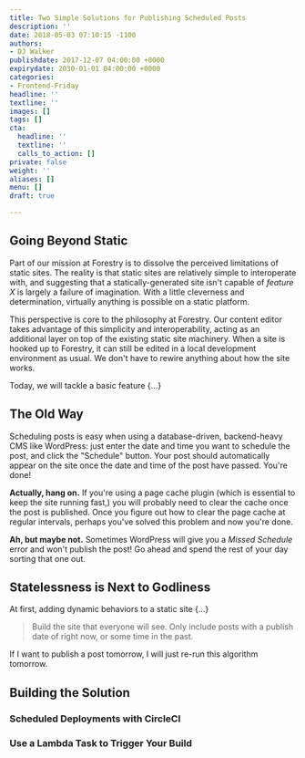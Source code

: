 ```yaml
---
title: Two Simple Solutions for Publishing Scheduled Posts
description: ''
date: 2018-05-03 07:10:15 -1100
authors:
- DJ Walker
publishdate: 2017-12-07 04:00:00 +0000
expirydate: 2030-01-01 04:00:00 +0000
categories:
- Frontend-Friday
headline: ''
textline: ''
images: []
tags: []
cta:
  headline: ''
  textline: ''
  calls_to_action: []
private: false
weight: ''
aliases: []
menu: []
draft: true

---
```

## Going Beyond Static

Part of our mission at Forestry is to dissolve the perceived limitations of static sites. The reality is that static sites are relatively simple to interoperate with, and suggesting that a statically-generated site isn't capable of _feature X_ is largely a failure of imagination. With a little cleverness and determination, virtually anything is possible on a static platform.

This perspective is core to the philosophy at Forestry. Our content editor takes advantage of this simplicity and interoperability, acting as an additional layer on top of the existing static site machinery. When a site is hooked up to Forestry, it can still be edited in a local development environment as usual. We don't have to rewire anything about how the site works.

Today, we will tackle a basic feature {...}

## The Old Way

Scheduling posts is easy when using a database-driven, backend-heavy CMS like WordPress: just enter the date and time you want to schedule the post, and click the "Schedule" button. Your post should automatically appear on the site once the date and time of the post have passed. You're done!

**Actually, hang on.** If you're using a page cache plugin (which is essential to keep the site running fast,) you will probably need to clear the cache once the post is published. Once you figure out how to clear the page cache at regular intervals, perhaps you've solved this problem and now you're done.

**Ah, but maybe not.** Sometimes WordPress will give you a *Missed Schedule* error and won't publish the post! Go ahead and spend the rest of your day sorting that one out.

## Statelessness is Next to Godliness

At first, adding dynamic behaviors to a static site {...}

> Build the site that everyone will see. Only include posts with a publish date of right now, or some time in the past. 

If I want to publish a post tomorrow, I will just re-run this algorithm tomorrow.

## Building the Solution

### Scheduled Deployments with CircleCI

### Use a Lambda Task to Trigger Your Build